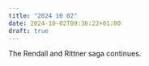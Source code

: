 ```yaml
---
title: "2024 10 02"
date: 2024-10-02T09:36:22+01:00
draft: true
---
```

The Rendall and Rittner saga continues.
